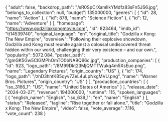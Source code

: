 {
    "adult": false,
    "backdrop_path": "/sR0SpCrXamlIkYMdfz83sFn5JS6.jpg",
    "belongs_to_collection": null,
    "budget": 135000000,
    "genres": [
        {
            "id": 28,
            "name": "Action"
        },
        {
            "id": 878,
            "name": "Science Fiction"
        },
        {
            "id": 12,
            "name": "Adventure"
        }
    ],
    "homepage": "https://www.godzillaxkongmovie.com",
    "id": 823464,
    "imdb_id": "tt14539740",
    "original_language": "en",
    "original_title": "Godzilla x Kong: The New Empire",
    "overview": "Following their explosive showdown, Godzilla and Kong must reunite against a colossal undiscovered threat hidden within our world, challenging their very existence – and our own.",
    "popularity": 5072.084,
    "poster_path": "/gmGK5Gw5CIGMPhOmTO0bNA9Q66c.jpg",
    "production_companies": [
        {
            "id": 923,
            "logo_path": "/8M99Dkt23MjQMTTWukq4m5XsEuo.png",
            "name": "Legendary Pictures",
            "origin_country": "US"
        },
        {
            "id": 174,
            "logo_path": "/zhD3hhtKB5qyv7ZeL4uLpNxgMVU.png",
            "name": "Warner Bros. Pictures",
            "origin_country": "US"
        }
    ],
    "production_countries": [
        {
            "iso_3166_1": "US",
            "name": "United States of America"
        }
    ],
    "release_date": "2024-03-27",
    "revenue": 194000000,
    "runtime": 115,
    "spoken_languages": [
        {
            "english_name": "English",
            "iso_639_1": "en",
            "name": "English"
        }
    ],
    "status": "Released",
    "tagline": "Rise together or fall alone.",
    "title": "Godzilla x Kong: The New Empire",
    "video": false,
    "vote_average": 7.116,
    "vote_count": 238
}